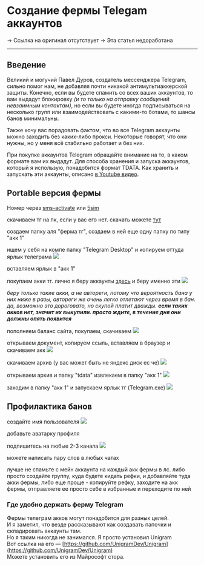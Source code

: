 # Создание фермы Telegam аккаунтов
-> Ссылка на оригинал отсутствует
-> Эта статья недоработана

---

## Введение
Великий и могучий Павел Дуров, создатель мессенджера Telegram, сильно помог нам, не добавляя почти никакой антимультиаккерской защиты. Конечно, если вы будете спамить со всех ваших аккаунтов, то вам выдадут блокировку _(и то только на отправку сообщений невзаимным контактам)_, но если вы будете иногда подписываться на несколько групп или взаимодействовать с какими-то ботами, то шансы банов минимальны.

Также хочу вас порадовать фактом, что во все Telegram аккаунты можно заходить без каких-либо прокси. Некоторые говорят, что они нужны, но у меня всё стабильно работает и без них.

При покупке аккаунтов Telegram обращайте внимание на то, в каком формате вам их выдадут. Для способа хранения и запуска аккаунтов, который я использую, понадобится формат TDATA. Как хранить и запускать эти аккаунты, описано [в Youtube видео](https://youtu.be/ypTXNsDQ1UA).

## Portable версия фермы
Номер через [sms-activate](https://sms-activate.org/ru/getNumber) или [5sim](https://5sim.net/)

скачиваем тг на пк, если у вас его нет. скачать можете [тут](https://desktop.telegram.org/)

создаем папку аля "ферма тг", создаем в ней еще одну папку по типу "акк 1"

ищем у себя на компе папку "Telegram Desktop" и копируем оттуда ярлык телеграма
![](https://img2.teletype.in/files/9d/9a/9d9adbc2-41af-41c1-a507-9eceb908fc5a.png)

вставляем ярлык в "акк 1"

покупаем акки тг. лично я беру аккаунты [здесь](https://accsmarket.com/ru) и беру именно эти
![](https://img4.teletype.in/files/b1/9b/b19b5210-62fe-4f7f-8f1b-2322596a0c78.png)

_беру только такие акки, а не автореги, потому что вероятность бана у них ниже в разы, автореги же очень легко отлетают через время в бан. да, возможно это дороговато, но скупой платит дважды. **если таких акков нет, значит их выкупили. просто ждите, в течение дня они должны опять появится**_

пополняем баланс сайта, покупаем, скачиваем
![](https://img2.teletype.in/files/dc/d0/dcd0aa62-b630-4efa-9f44-5247c6809658.png)

открываем документ, копируем ссыль, вставляем в браузер и скачиваем акк
![](https://img3.teletype.in/files/a0/78/a0783905-4242-48c5-9941-2b50361ee407.png)

скачиваем архив (у вас может быть не яндекс диск ес че)
![](https://img2.teletype.in/files/15/b1/15b1e51d-1950-459f-a191-741c5d99bf36.png)

открываем архив и папку "tdata" извлекаем в папку "акк 1"
![](https://img2.teletype.in/files/5a/ad/5aad72bc-7955-424e-b31a-aedab86371fb.png)

заходим в папку "акк 1" и запускаем ярлык тг (Telegram.exe)
![](https://img2.teletype.in/files/d3/ed/d3ed8256-e2c5-4c94-a972-1402d596eef7.png)

## Профилактика банов
создайте имя пользователя
![](https://img2.teletype.in/files/10/f2/10f26dae-4845-4aa3-8534-b55f6cad40b6.png)

добавьте аватарку профиля

подпишитесь на любые 2-3 канала
![](https://img3.teletype.in/files/e6/ef/e6ef17eb-034e-4754-9d5b-5acba319118e.png)

можете написать пару слов в любых чатах

лучше не спамьте с мейн аккаунта на каждый акк фермы в лс. либо просто создайте группу, куда будете кидать рефки, и добавляйте туда акки фермы, либо еще проще - копируйте рефку, заходите на акк фермы, отправляете ее просто себе в избранные и переходите по ней

### Где удобно держать ферму Telegram
Фермы телеграм акков могут понадобится для разных целей.  
И я заметил, что везде рассказывают как создавать папочки и складировать аккаунты там.  
Но я таким никогда не занимался. Я просто установил Unigram  
Вот ссылка на его — [https://github.com/UnigramDev/Unigram](https://github.com/UnigramDev/Unigram)  
Можете установить его из Майрософт стора.